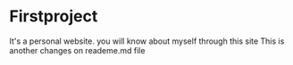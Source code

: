 # Firstproject
It's a personal website.
you will know about myself through this site
This is another changes on reademe.md file
